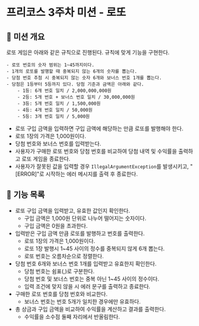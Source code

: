 # 프리코스 3주차 미션 - 로또

## 🎰 미션 개요

로또 게임은 아래와 같은 규칙으로 진행된다. 규칙에 맞게 기능을 구현한다.

```
- 로또 번호의 숫자 범위는 1~45까지이다.
- 1개의 로또를 발행할 때 중복되지 않는 6개의 숫자를 뽑는다.
- 당첨 번호 추첨 시 중복되지 않는 숫자 6개와 보너스 번호 1개를 뽑는다.
- 당첨은 1등부터 5등까지 있다. 당첨 기준과 금액은 아래와 같다.
    - 1등: 6개 번호 일치 / 2,000,000,000원
    - 2등: 5개 번호 + 보너스 번호 일치 / 30,000,000원
    - 3등: 5개 번호 일치 / 1,500,000원
    - 4등: 4개 번호 일치 / 50,000원
    - 5등: 3개 번호 일치 / 5,000원
```

- 로또 구입 금액을 입력하면 구입 금액에 해당하는 만큼 로또를 발행해야 한다.
- 로또 1장의 가격은 1,000원이다.
- 당첨 번호와 보너스 번호를 입력받는다.
- 사용자가 구매한 로또 번호와 당첨 번호를 비교하여 당첨 내역 및 수익률을 출력하고 로또 게임을 종료한다.
- 사용자가 잘못된 값을 입력할 경우 `IllegalArgumentException`를 발생시키고, "[ERROR]"로 시작하는 에러 메시지를 출력 후 종료한다.

## 🎰 기능 목록

- 로또 구입 금액을 입력받고, 유효한 값인지 확인한다.
  - 구입 금액은 1,000원 단위로 나누어 떨어지는 숫자이다.
  - 구입 금액은 0원을 초과한다.
- 입력받은 구입 금액 만큼 로또를 발행하고 번호를 출력한다.
  - 로또 1장의 가격은 1,000원이다.
  - 로또 1장 발행시 1~45 사이의 정수를 중복되지 않게 6개 뽑는다.
  - 로또 번호는 오름차순으로 정렬한다.
- 당첨 번호 6개와 보너스 번호 1개를 입력받고 유효한지 확인한다.
  - 당첨 번호는 쉼표(,)로 구분한다.
  - 당첨 번호 및 보너스 번호는 중복 아닌 1~45 사이의 정수이다.
  - 입력 조건에 맞지 않을 시 에러 문구를 출력하고 종료한다.
- 구매한 로또 번호를 당첨 번호와 비교한다.
  - 보너스 번호는 번호 5개가 일치한 경우에만 유효하다.
- 총 상금과 구입 금액을 비교하여 수익률을 계산하고 결과를 출력한다.
  - 수익률을 소수점 둘째 자리에서 반올림한다.